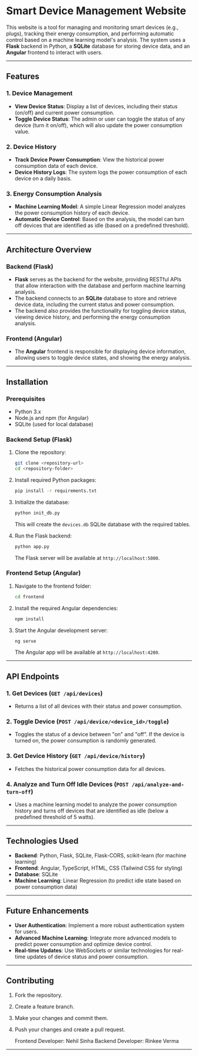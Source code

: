 # Smart Device Management Website

This website is a tool for managing and monitoring smart devices (e.g., plugs), tracking their energy consumption, and performing automatic control based on a machine learning model's analysis. The system uses a **Flask** backend in Python, a **SQLite** database for storing device data, and an **Angular** frontend to interact with users.

---

## Features

### 1. **Device Management**
   - **View Device Status**: Display a list of devices, including their status (on/off) and current power consumption.
   - **Toggle Device Status**: The admin or user can toggle the status of any device (turn it on/off), which will also update the power consumption value.
   
### 2. **Device History**
   - **Track Device Power Consumption**: View the historical power consumption data of each device.
   - **Device History Logs**: The system logs the power consumption of each device on a daily basis.

### 3. **Energy Consumption Analysis**
   - **Machine Learning Model**: A simple Linear Regression model analyzes the power consumption history of each device.
   - **Automatic Device Control**: Based on the analysis, the model can turn off devices that are identified as idle (based on a predefined threshold).

---

## Architecture Overview

### Backend (Flask)
- **Flask** serves as the backend for the website, providing RESTful APIs that allow interaction with the database and perform machine learning analysis.
- The backend connects to an **SQLite** database to store and retrieve device data, including the current status and power consumption.
- The backend also provides the functionality for toggling device status, viewing device history, and performing the energy consumption analysis.

### Frontend (Angular)
- The **Angular** frontend is responsible for displaying device information, allowing users to toggle device states, and showing the energy analysis.

---

## Installation

### Prerequisites
- Python 3.x
- Node.js and npm (for Angular)
- SQLite (used for local database)

### Backend Setup (Flask)

1. Clone the repository:
    ```bash
    git clone <repository-url>
    cd <repository-folder>
    ```

2. Install required Python packages:
    ```bash
    pip install -r requirements.txt
    ```

3. Initialize the database:
    ```bash
    python init_db.py
    ```
    This will create the `devices.db` SQLite database with the required tables.

4. Run the Flask backend:
    ```bash
    python app.py
    ```
    The Flask server will be available at `http://localhost:5000`.

### Frontend Setup (Angular)

1. Navigate to the frontend folder:
    ```bash
    cd frontend
    ```

2. Install the required Angular dependencies:
    ```bash
    npm install
    ```

3. Start the Angular development server:
    ```bash
    ng serve
    ```
    The Angular app will be available at `http://localhost:4200`.

---

## API Endpoints

### 1. **Get Devices** (`GET /api/devices`)
   - Returns a list of all devices with their status and power consumption.

### 2. **Toggle Device** (`POST /api/device/<device_id>/toggle`)
   - Toggles the status of a device between "on" and "off". If the device is turned on, the power consumption is randomly generated.

### 3. **Get Device History** (`GET /api/device/history`)
   - Fetches the historical power consumption data for all devices.

### 4. **Analyze and Turn Off Idle Devices** (`POST /api/analyze-and-turn-off`)
   - Uses a machine learning model to analyze the power consumption history and turns off devices that are identified as idle (below a predefined threshold of 5 watts).

---

## Technologies Used
- **Backend**: Python, Flask, SQLite, Flask-CORS, scikit-learn (for machine learning)
- **Frontend**: Angular, TypeScript, HTML, CSS (Tailwind CSS for styling)
- **Database**: SQLite
- **Machine Learning**: Linear Regression (to predict idle state based on power consumption data)

---

## Future Enhancements
- **User Authentication**: Implement a more robust authentication system for users.
- **Advanced Machine Learning**: Integrate more advanced models to predict power consumption and optimize device control.
- **Real-time Updates**: Use WebSockets or similar technologies for real-time updates of device status and power consumption.

---

## Contributing

1. Fork the repository.
2. Create a feature branch.
3. Make your changes and commit them.
4. Push your changes and create a pull request.

   Frontend Developer: Nehil Sinha
   Backend Developer: Rinkee Verma

---

